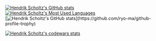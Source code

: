 [![Hendrik Scholtz's GitHub stats](https://github-readme-stats.vercel.app/api?username=Hendrik2319&show_icons=true&theme=default&hide=issues)](https://github.com/anuraghazra/github-readme-stats)
[![Hendrik Scholtz's Most Used Languages](https://github-readme-stats.vercel.app/api/top-langs/?username=Hendrik2319&layout=compact&theme=default)](https://github.com/anuraghazra/github-readme-stats)  
[![Hendrik Scholtz's GitHub stats](https://github-profile-trophy.vercel.app/?username=Hendrik2319&no-bg=true&rank=-?)](https://github.com/ryo-ma/github-profile-trophy)

[![Hendrik Scholtz's codewars stats](https://www.codewars.com/users/Hendrik2319/badges/small)](https://www.codewars.com/users/Hendrik2319)
